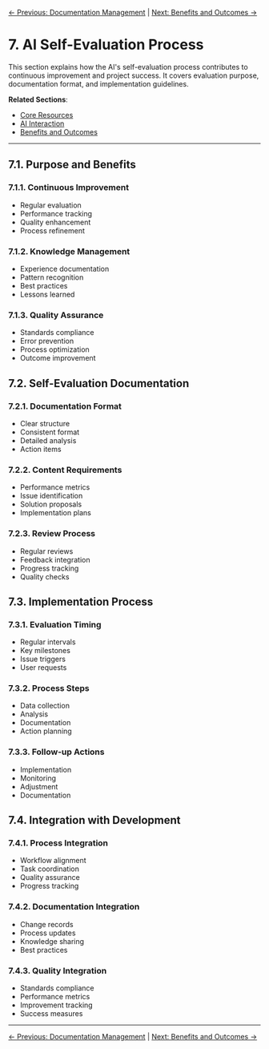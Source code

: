 [← Previous: Documentation Management](./06_Documentation_Management.md) | [Next: Benefits and Outcomes →](./08_Benefits_and_Outcomes.md)

# 7. AI Self-Evaluation Process

This section explains how the AI's self-evaluation process contributes to continuous improvement and project success. It covers evaluation purpose, documentation format, and implementation guidelines.

**Related Sections**:
- [Core Resources](./02_Core_Resources.md)
- [AI Interaction](./05_AI_Interaction.md)
- [Benefits and Outcomes](./08_Benefits_and_Outcomes.md)

---

## 7.1. Purpose and Benefits

### 7.1.1. Continuous Improvement
- Regular evaluation
- Performance tracking
- Quality enhancement
- Process refinement

### 7.1.2. Knowledge Management
- Experience documentation
- Pattern recognition
- Best practices
- Lessons learned

### 7.1.3. Quality Assurance
- Standards compliance
- Error prevention
- Process optimization
- Outcome improvement

## 7.2. Self-Evaluation Documentation

### 7.2.1. Documentation Format
- Clear structure
- Consistent format
- Detailed analysis
- Action items

### 7.2.2. Content Requirements
- Performance metrics
- Issue identification
- Solution proposals
- Implementation plans

### 7.2.3. Review Process
- Regular reviews
- Feedback integration
- Progress tracking
- Quality checks

## 7.3. Implementation Process

### 7.3.1. Evaluation Timing
- Regular intervals
- Key milestones
- Issue triggers
- User requests

### 7.3.2. Process Steps
- Data collection
- Analysis
- Documentation
- Action planning

### 7.3.3. Follow-up Actions
- Implementation
- Monitoring
- Adjustment
- Documentation

## 7.4. Integration with Development

### 7.4.1. Process Integration
- Workflow alignment
- Task coordination
- Quality assurance
- Progress tracking

### 7.4.2. Documentation Integration
- Change records
- Process updates
- Knowledge sharing
- Best practices

### 7.4.3. Quality Integration
- Standards compliance
- Performance metrics
- Improvement tracking
- Success measures

---

[← Previous: Documentation Management](./06_Documentation_Management.md) | [Next: Benefits and Outcomes →](./08_Benefits_and_Outcomes.md) 